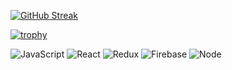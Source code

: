 [![GitHub Streak](https://github-readme-streak-stats.herokuapp.com/?user=MarynaHl)](https://git.io/streak-stats)

[![trophy](https://github-profile-trophy.vercel.app/?username=MarynaHl)](https://github.com/MarynaHl/github-profile-trophy)

<!-- [![Header](https://github.com/MarynaHl/MarynaHl/blob/main/assets/giphy.gif)](https://github.com/MarynaHl?tab=repositories) -->

<!-- ![Screenshot_20221214_110325](https://user-images.githubusercontent.com/75501308/207578710-2fa15b21-dd19-467c-ba65-e9e40ff19405.png) -->

![JavaScript](https://img.shields.io/badge/JavaScript-blueviolet?style=for-the-badge&logo=JavaScript)
![React](https://img.shields.io/badge/React-blue?style=for-the-badge&logo=React)
![Redux](https://img.shields.io/badge/redux-green?style=for-the-badge&logo=Redux)
![Firebase](https://img.shields.io/badge/Firebase-red?style=for-the-badge&logo=Firebase)
![Node](https://img.shields.io/badge/Node-yellow?style=for-the-badge&logo=Node.js)
 





<!--
**MarynaHl/MarynaHl** is a ✨ _special_ ✨ repository because its `README.md` (this file) appears on your GitHub profile.

Here are some ideas to get you started:

- 🔭 I’m currently working on ...
- 🌱 I’m currently learning ...
- 👯 I’m looking to collaborate on ...
- 🤔 I’m looking for help with ...
- 💬 Ask me about ...
- 📫 How to reach me: ...
- 😄 Pronouns: ...
- ⚡ Fun fact: ...
-->
